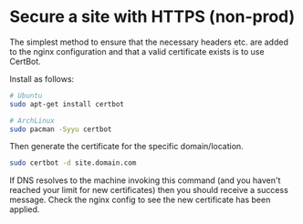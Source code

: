 # Secure a site with HTTPS (non-prod)

The simplest method to ensure that the necessary headers etc. are added to the nginx configuration and that a valid certificate exists is to use CertBot.

Install as follows:

```bash
# Ubuntu
sudo apt-get install certbot

# ArchLinux
sudo pacman -Syyu certbot 
```

Then generate the certificate for the specific domain/location.

```bash
sudo certbot -d site.domain.com
```

If DNS resolves to the machine invoking this command (and you haven't reached your limit for new certificates) then you should receive a success message.  Check the nginx config to see the new certificate has been applied.


